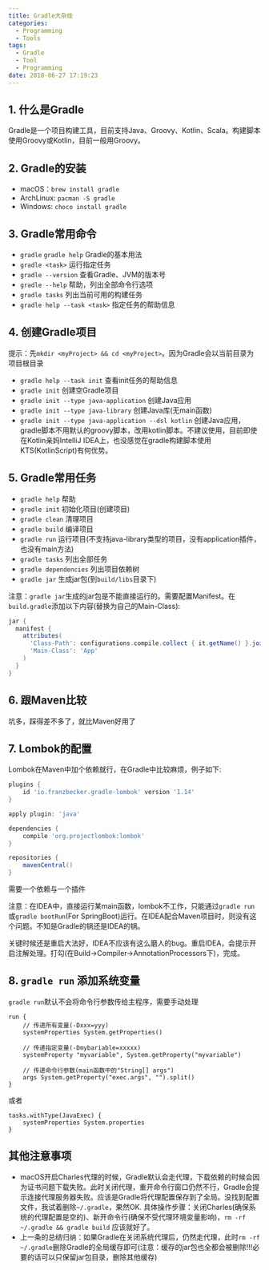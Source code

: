 ```yaml
---
title: Gradle大杂烩
categories:
  - Programming
  - Tools
tags:
  - Gradle
  - Tool
  - Programming
date: 2018-06-27 17:19:23
---
```


## 1. 什么是Gradle

Gradle是一个项目构建工具，目前支持Java、Groovy、Kotlin、Scala。构建脚本使用Groovy或Kotlin，目前一般用Groovy。

## 2. Gradle的安装

- macOS：`brew install gradle`
- ArchLinux: `pacman -S gradle`
- Windows: `choco install gradle`

## 3. Gradle常用命令

- `gradle` `gradle help` Gradle的基本用法
- `gradle <task>` 运行指定任务
- `gradle --version` 查看Gradle、JVM的版本号
- `gradle --help` 帮助，列出全部命令行选项
- `gradle tasks` 列出当前可用的构建任务
- `gradle help --task <task>` 指定任务的帮助信息

<!--more-->

## 4. 创建Gradle项目

提示：先`mkdir <myProject> && cd <myProject>`。因为Gradle会以当前目录为项目根目录
- `gradle help --task init` 查看init任务的帮助信息
- `gradle init` 创建空Gradle项目
- `gradle init --type java-application` 创建Java应用
- `gradle init --type java-library` 创建Java库(无main函数)
- `gradle init --type java-application --dsl kotlin` 创建Java应用，gradle脚本不用默认的groovy脚本，改用kotlin脚本。不建议使用，目前即使在Kotlin亲妈IntelliJ IDEA上，也没感觉在gradle构建脚本使用KTS(KotlinScript)有何优势。

## 5. Gradle常用任务

- `gradle help` 帮助
- `gradle init` 初始化项目(创建项目)
- `gradle clean` 清理项目
- `gradle build` 编译项目
- `gradle run` 运行项目(不支持java-library类型的项目，没有application插件，也没有main方法)
- `gradle tasks` 列出全部任务
- `gradle dependencies` 列出项目依赖树
- `gradle jar` 生成jar包(到`build/libs`目录下)

注意：`gradle jar`生成的jar包是不能直接运行的。需要配置Manifest。在`build.gradle`添加以下内容(替换为自己的Main-Class):

```groovy
jar {
  manifest {
    attributes(
      'Class-Path': configurations.compile.collect { it.getName() }.join(' '),
      'Main-Class': 'App'
    )
  }
}
```

## 6. 跟Maven比较

坑多，踩得差不多了，就比Maven好用了

## 7. Lombok的配置

Lombok在Maven中加个依赖就行，在Gradle中比较麻烦，例子如下:

```gradle
plugins {
    id 'io.franzbecker.gradle-lombok' version '1.14'
}

apply plugin: 'java'

dependencies {
    compile 'org.projectlombok:lombok'
}

repositories {
    mavenCentral()
}
```

需要一个依赖与一个插件

注意：在IDEA中，直接运行某main函数，lombok不工作，只能通过`gradle run`或`gradle bootRun`(For SpringBoot)运行。在IDEA配合Maven项目时，则没有这个问题。不知是Gradle的锅还是IDEA的锅。

关键时候还是重启大法好，IDEA不应该有这么磨人的bug。重启IDEA，会提示开启注解处理。打勾(在Build->Compiler->AnnotationProcessors下)，完成。

## 8. `gradle run` 添加系统变量

`gradle run`默认不会将命令行参数传给主程序，需要手动处理

```
run {    
    // 传递所有变量(-Dxxx=yyy)
    systemProperties System.getProperties()

    // 传递指定变量(-Dmybariable=xxxxx)
    systemProperty "myvariable", System.getProperty("myvariable")

    // 传递命令行参数(main函数中的"String[] args")
    args System.getProperty("exec.args", "").split()    
}
```

或者

```
tasks.withType(JavaExec) {
    systemProperties System.properties
}
```

## 其他注意事项

- macOS开启Charles代理的时候，Gradle默认会走代理，下载依赖的时候会因为证书问题下载失败。此时关闭代理，重开命令行窗口仍然不行，Gradle会提示连接代理服务器失败。应该是Gradle将代理配置保存到了全局。没找到配置文件，我试着删除`~/.gradle`，果然OK. 具体操作步骤：关闭Charles(确保系统的代理配置是空的)、新开命令行(确保不受代理环境变量影响)，`rm -rf ~/.gradle && gradle build` 应该就好了。
- 上一条的总结归纳：如果Gradle在关闭系统代理后，仍然走代理，此时`rm -rf ~/.gradle`删除Gradle的全局缓存即可(注意：缓存的jar包也全都会被删除!!!必要的话可以只保留jar包目录，删除其他缓存)

